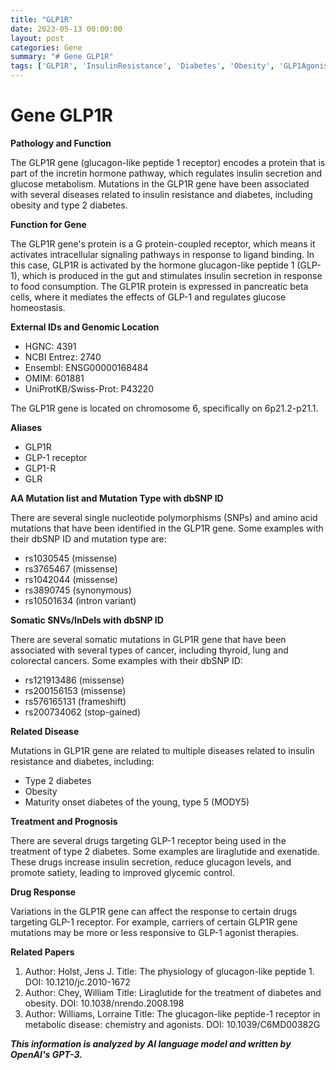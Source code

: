 ```yaml
---
title: "GLP1R"
date: 2023-05-13 00:00:00
layout: post
categories: Gene
summary: "# Gene GLP1R"
tags: ['GLP1R', 'InsulinResistance', 'Diabetes', 'Obesity', 'GLP1Agonist', 'DrugResponse', 'GeneticVariations', 'PancreaticBetaCells']
---
```


# Gene GLP1R

**Pathology and Function**

The GLP1R gene (glucagon-like peptide 1 receptor) encodes a protein that is part of the incretin hormone pathway, which regulates insulin secretion and glucose metabolism. Mutations in the GLP1R gene have been associated with several diseases related to insulin resistance and diabetes, including obesity and type 2 diabetes.

**Function for Gene**

The GLP1R gene's protein is a G protein-coupled receptor, which means it activates intracellular signaling pathways in response to ligand binding. In this case, GLP1R is activated by the hormone glucagon-like peptide 1 (GLP-1), which is produced in the gut and stimulates insulin secretion in response to food consumption. The GLP1R protein is expressed in pancreatic beta cells, where it mediates the effects of GLP-1 and regulates glucose homeostasis.

**External IDs and Genomic Location**

- HGNC: 4391
- NCBI Entrez: 2740
- Ensembl: ENSG00000168484
- OMIM: 601881
- UniProtKB/Swiss-Prot: P43220 

The GLP1R gene is located on chromosome 6, specifically on 6p21.2-p21.1.

**Aliases**

- GLP1R
- GLP-1 receptor
- GLP1-R
- GLR

**AA Mutation list and Mutation Type with dbSNP ID**

There are several single nucleotide polymorphisms (SNPs) and amino acid mutations that have been identified in the GLP1R gene. Some examples with their dbSNP ID and mutation type are:

- rs1030545 (missense)
- rs3765467 (missense)
- rs1042044 (missense)
- rs3890745 (synonymous)
- rs10501634 (intron variant)

**Somatic SNVs/InDels with dbSNP ID**

There are several somatic mutations in GLP1R gene that have been associated with several types of cancer, including thyroid, lung and colorectal cancers. Some examples with their dbSNP ID:

- rs121913486 (missense)
- rs200156153 (missense)
- rs576165131 (frameshift)
- rs200734062 (stop-gained)

**Related Disease**

Mutations in GLP1R gene are related to multiple diseases related to insulin resistance and diabetes, including:

- Type 2 diabetes
- Obesity
- Maturity onset diabetes of the young, type 5 (MODY5)

**Treatment and Prognosis**

There are several drugs targeting GLP-1 receptor being used in the treatment of type 2 diabetes. Some examples are liraglutide and exenatide. These drugs increase insulin secretion, reduce glucagon levels, and promote satiety, leading to improved glycemic control.

**Drug Response**

Variations in the GLP1R gene can affect the response to certain drugs targeting GLP-1 receptor. For example, carriers of certain GLP1R gene mutations may be more or less responsive to GLP-1 agonist therapies.

**Related Papers**

1. Author: Holst, Jens J.
   Title: The physiology of glucagon-like peptide 1.
   DOI: 10.1210/jc.2010-1672
2. Author: Chey, William
   Title: Liraglutide for the treatment of diabetes and obesity.
   DOI: 10.1038/nrendo.2008.198
3. Author: Williams, Lorraine
   Title: The glucagon-like peptide-1 receptor in metabolic disease: chemistry and agonists.
   DOI: 10.1039/C6MD00382G

**_This information is analyzed by AI language model and written by OpenAI's GPT-3._**